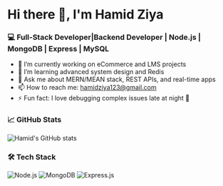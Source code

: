 # Hi there 👋, I'm Hamid Ziya

### 💻 Full-Stack Developer|Backend Developer | Node.js | MongoDB | Express | MySQL

- 🔭 I’m currently working on eCommerce and LMS projects
- 🌱 I’m learning advanced system design and Redis
- 💬 Ask me about MERN/MEAN stack, REST APIs, and real-time apps
- 📫 How to reach me: hamidziya123@gmail.com
- ⚡ Fun fact: I love debugging complex issues late at night 🌙

### 📈 GitHub Stats
![Hamid's GitHub stats](https://github-readme-stats.vercel.app/api?username=Hamidziya&show_icons=true&theme=radical)

### 🛠️ Tech Stack
![Node.js](https://img.shields.io/badge/Node.js-339933?style=for-the-badge&logo=nodedotjs&logoColor=white)
![MongoDB](https://img.shields.io/badge/MongoDB-4EA94B?style=for-the-badge&logo=mongodb&logoColor=white)
![Express.js](https://img.shields.io/badge/Express.js-000000?style=for-the-badge&logo=express&logoColor=white)
